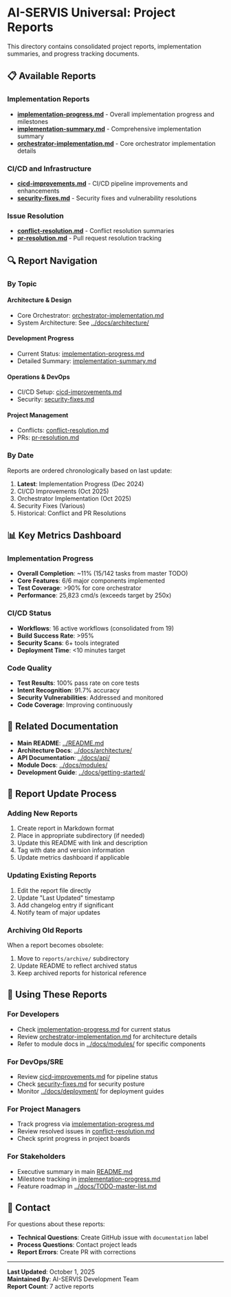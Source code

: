 # AI-SERVIS Universal: Project Reports

This directory contains consolidated project reports, implementation summaries, and progress tracking documents.

## 📋 Available Reports

### Implementation Reports
- **[implementation-progress.md](./implementation-progress.md)** - Overall implementation progress and milestones
- **[implementation-summary.md](./implementation-summary.md)** - Comprehensive implementation summary
- **[orchestrator-implementation.md](./orchestrator-implementation.md)** - Core orchestrator implementation details

### CI/CD and Infrastructure
- **[cicd-improvements.md](./cicd-improvements.md)** - CI/CD pipeline improvements and enhancements
- **[security-fixes.md](./security-fixes.md)** - Security fixes and vulnerability resolutions

### Issue Resolution
- **[conflict-resolution.md](./conflict-resolution.md)** - Conflict resolution summaries
- **[pr-resolution.md](./pr-resolution.md)** - Pull request resolution tracking

## 🔍 Report Navigation

### By Topic

#### Architecture & Design
- Core Orchestrator: [orchestrator-implementation.md](./orchestrator-implementation.md)
- System Architecture: See [../docs/architecture/](../docs/architecture/)

#### Development Progress
- Current Status: [implementation-progress.md](./implementation-progress.md)
- Detailed Summary: [implementation-summary.md](./implementation-summary.md)

#### Operations & DevOps
- CI/CD Setup: [cicd-improvements.md](./cicd-improvements.md)
- Security: [security-fixes.md](./security-fixes.md)

#### Project Management
- Conflicts: [conflict-resolution.md](./conflict-resolution.md)
- PRs: [pr-resolution.md](./pr-resolution.md)

### By Date
Reports are ordered chronologically based on last update:

1. **Latest**: Implementation Progress (Dec 2024)
2. CI/CD Improvements (Oct 2025)
3. Orchestrator Implementation (Oct 2025)
4. Security Fixes (Various)
5. Historical: Conflict and PR Resolutions

## 📊 Key Metrics Dashboard

### Implementation Progress
- **Overall Completion**: ~11% (15/142 tasks from master TODO)
- **Core Features**: 6/6 major components implemented
- **Test Coverage**: >90% for core orchestrator
- **Performance**: 25,823 cmd/s (exceeds target by 250x)

### CI/CD Status
- **Workflows**: 16 active workflows (consolidated from 19)
- **Build Success Rate**: >95%
- **Security Scans**: 6+ tools integrated
- **Deployment Time**: <10 minutes target

### Code Quality
- **Test Results**: 100% pass rate on core tests
- **Intent Recognition**: 91.7% accuracy
- **Security Vulnerabilities**: Addressed and monitored
- **Code Coverage**: Improving continuously

## 🔗 Related Documentation

- **Main README**: [../README.md](../README.md)
- **Architecture Docs**: [../docs/architecture/](../docs/architecture/)
- **API Documentation**: [../docs/api/](../docs/api/)
- **Module Docs**: [../docs/modules/](../docs/modules/)
- **Development Guide**: [../docs/getting-started/](../docs/getting-started/)

## 📝 Report Update Process

### Adding New Reports

1. Create report in Markdown format
2. Place in appropriate subdirectory (if needed)
3. Update this README with link and description
4. Tag with date and version information
5. Update metrics dashboard if applicable

### Updating Existing Reports

1. Edit the report file directly
2. Update "Last Updated" timestamp
3. Add changelog entry if significant
4. Notify team of major updates

### Archiving Old Reports

When a report becomes obsolete:
1. Move to `reports/archive/` subdirectory
2. Update README to reflect archived status
3. Keep archived reports for historical reference

## 🎯 Using These Reports

### For Developers
- Check [implementation-progress.md](./implementation-progress.md) for current status
- Review [orchestrator-implementation.md](./orchestrator-implementation.md) for architecture details
- Refer to module docs in [../docs/modules/](../docs/modules/) for specific components

### For DevOps/SRE
- Review [cicd-improvements.md](./cicd-improvements.md) for pipeline status
- Check [security-fixes.md](./security-fixes.md) for security posture
- Monitor [../docs/deployment/](../docs/deployment/) for deployment guides

### For Project Managers
- Track progress via [implementation-progress.md](./implementation-progress.md)
- Review resolved issues in [conflict-resolution.md](./conflict-resolution.md)
- Check sprint progress in project boards

### For Stakeholders
- Executive summary in main [README.md](../README.md)
- Milestone tracking in [implementation-progress.md](./implementation-progress.md)
- Feature roadmap in [../docs/TODO-master-list.md](../docs/TODO-master-list.md)

## 📧 Contact

For questions about these reports:
- **Technical Questions**: Create GitHub issue with `documentation` label
- **Process Questions**: Contact project leads
- **Report Errors**: Create PR with corrections

---

**Last Updated**: October 1, 2025  
**Maintained By**: AI-SERVIS Development Team  
**Report Count**: 7 active reports
